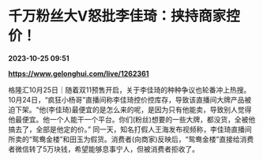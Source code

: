 # 千万粉丝大V怒批李佳琦：挟持商家控价！

**2023-10-25 09:51**

**https://www.gelonghui.com/live/1262361**

格隆汇10月25日｜随着双11预售开启，关于李佳琦的种种争议也轮番冲上热搜。10月24日，“疯狂小杨哥”直播间称李佳琦控价控库存，导致该直播间大牌产品被迫下架。“他(李佳琦)最便宜的是怎么来的呢，是因为只有他能卖，导致别人觉得他最便宜。他一个人能干一个平台。你们(粉丝)想要的一些大牌，都没货，全被他搞去了，全部是他定的价。” 同一天，知名打假人王海发布视频称，李佳琦直播间所卖的“鸳鸯金楼”和田玉为假货。消费者(向商家)反映后，“鸳鸯金楼”直接给消费者微信转了5万块钱，希望能够息事宁人，但被消费者拒收了。